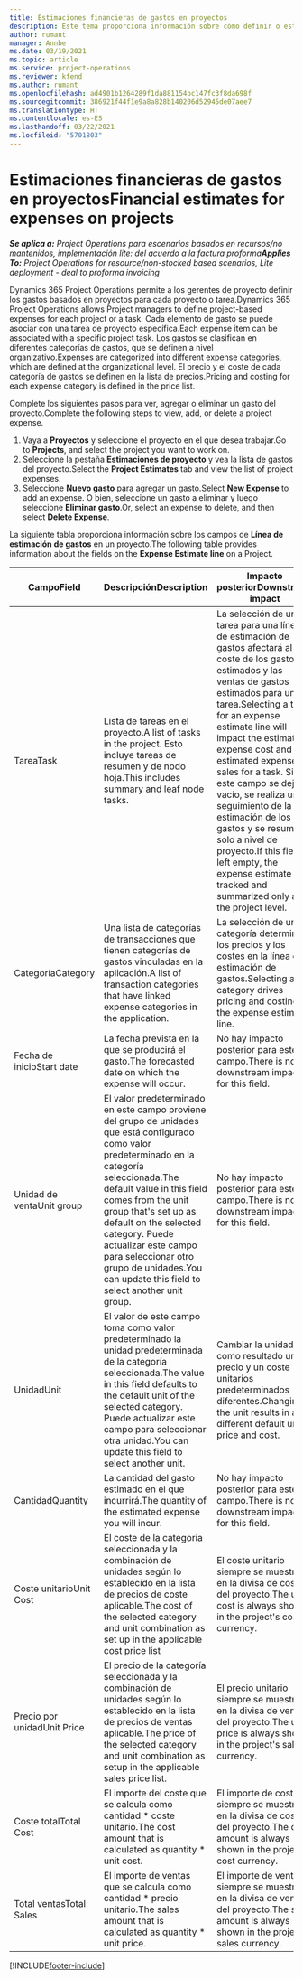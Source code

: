 ```yaml
---
title: Estimaciones financieras de gastos en proyectos
description: Este tema proporciona información sobre cómo definir o estimar los gastos basados en proyectos.
author: rumant
manager: Annbe
ms.date: 03/19/2021
ms.topic: article
ms.service: project-operations
ms.reviewer: kfend
ms.author: rumant
ms.openlocfilehash: ad4901b1264289f1da881154bc147fc3f8da698f
ms.sourcegitcommit: 386921f44f1e9a8a828b140206d52945de07aee7
ms.translationtype: HT
ms.contentlocale: es-ES
ms.lasthandoff: 03/22/2021
ms.locfileid: "5701803"
---
```

# <a name="financial-estimates-for-expenses-on-projects"></a><span data-ttu-id="40980-103">Estimaciones financieras de gastos en proyectos</span><span class="sxs-lookup"><span data-stu-id="40980-103">Financial estimates for expenses on projects</span></span>
<span data-ttu-id="40980-104">_**Se aplica a:** Project Operations para escenarios basados en recursos/no mantenidos, implementación lite: del acuerdo a la factura proforma_</span><span class="sxs-lookup"><span data-stu-id="40980-104">_**Applies To:** Project Operations for resource/non-stocked based scenarios, Lite deployment - deal to proforma invoicing_</span></span>

<span data-ttu-id="40980-105">Dynamics 365 Project Operations permite a los gerentes de proyecto definir los gastos basados en proyectos para cada proyecto o tarea.</span><span class="sxs-lookup"><span data-stu-id="40980-105">Dynamics 365 Project Operations allows Project managers to define project-based expenses for each project or a task.</span></span> <span data-ttu-id="40980-106">Cada elemento de gasto se puede asociar con una tarea de proyecto específica.</span><span class="sxs-lookup"><span data-stu-id="40980-106">Each expense item can be associated with a specific project task.</span></span> <span data-ttu-id="40980-107">Los gastos se clasifican en diferentes categorías de gastos, que se definen a nivel organizativo.</span><span class="sxs-lookup"><span data-stu-id="40980-107">Expenses are categorized into different expense categories, which are defined at the organizational level.</span></span> <span data-ttu-id="40980-108">El precio y el coste de cada categoría de gastos se definen en la lista de precios.</span><span class="sxs-lookup"><span data-stu-id="40980-108">Pricing and costing for each expense category is defined in the price list.</span></span> 

<span data-ttu-id="40980-109">Complete los siguientes pasos para ver, agregar o eliminar un gasto del proyecto.</span><span class="sxs-lookup"><span data-stu-id="40980-109">Complete the following steps to view, add, or delete a project expense.</span></span>

1. <span data-ttu-id="40980-110">Vaya a **Proyectos** y seleccione el proyecto en el que desea trabajar.</span><span class="sxs-lookup"><span data-stu-id="40980-110">Go to **Projects**, and select the project you want to work on.</span></span>
2. <span data-ttu-id="40980-111">Seleccione la pestaña **Estimaciones de proyecto** y vea la lista de gastos del proyecto.</span><span class="sxs-lookup"><span data-stu-id="40980-111">Select the **Project Estimates** tab and view the list of project expenses.</span></span>
3. <span data-ttu-id="40980-112">Seleccione **Nuevo gasto** para agregar un gasto.</span><span class="sxs-lookup"><span data-stu-id="40980-112">Select **New Expense** to add an expense.</span></span> <span data-ttu-id="40980-113">O bien, seleccione un gasto a eliminar y luego seleccione **Eliminar gasto**.</span><span class="sxs-lookup"><span data-stu-id="40980-113">Or, select an expense to delete, and then select **Delete Expense**.</span></span>

<span data-ttu-id="40980-114">La siguiente tabla proporciona información sobre los campos de **Línea de estimación de gastos** en un proyecto.</span><span class="sxs-lookup"><span data-stu-id="40980-114">The following table provides information about the fields on the **Expense Estimate line** on a Project.</span></span> 

| <span data-ttu-id="40980-115">**Campo**</span><span class="sxs-lookup"><span data-stu-id="40980-115">**Field**</span></span> | <span data-ttu-id="40980-116">**Descripción**</span><span class="sxs-lookup"><span data-stu-id="40980-116">**Description**</span></span> | <span data-ttu-id="40980-117">**Impacto posterior**</span><span class="sxs-lookup"><span data-stu-id="40980-117">**Downstream impact**</span></span> |
| --- | --- | --- |
| <span data-ttu-id="40980-118">Tarea</span><span class="sxs-lookup"><span data-stu-id="40980-118">Task</span></span> | <span data-ttu-id="40980-119">Lista de tareas en el proyecto.</span><span class="sxs-lookup"><span data-stu-id="40980-119">A list of tasks in the project.</span></span> <span data-ttu-id="40980-120">Esto incluye tareas de resumen y de nodo hoja.</span><span class="sxs-lookup"><span data-stu-id="40980-120">This includes summary and leaf node tasks.</span></span> | <span data-ttu-id="40980-121">La selección de una tarea para una línea de estimación de gastos afectará al coste de los gastos estimados y las ventas de gastos estimados para una tarea.</span><span class="sxs-lookup"><span data-stu-id="40980-121">Selecting a task for an expense estimate line will impact the estimated expense cost and estimated expense sales for a task.</span></span> <span data-ttu-id="40980-122">Si este campo se deja vacío, se realiza un seguimiento de la estimación de los gastos y se resume solo a nivel de proyecto.</span><span class="sxs-lookup"><span data-stu-id="40980-122">If this field is left empty, the expense estimate is tracked and summarized only at the project level.</span></span> |
| <span data-ttu-id="40980-123">Categoría</span><span class="sxs-lookup"><span data-stu-id="40980-123">Category</span></span> | <span data-ttu-id="40980-124">Una lista de categorías de transacciones que tienen categorías de gastos vinculadas en la aplicación.</span><span class="sxs-lookup"><span data-stu-id="40980-124">A list of transaction categories that have linked expense categories in the application.</span></span> | <span data-ttu-id="40980-125">La selección de una categoría determina los precios y los costes en la línea de estimación de gastos.</span><span class="sxs-lookup"><span data-stu-id="40980-125">Selecting a category drives pricing and costing on the expense estimate line.</span></span> |
| <span data-ttu-id="40980-126">Fecha de inicio</span><span class="sxs-lookup"><span data-stu-id="40980-126">Start date</span></span> | <span data-ttu-id="40980-127">La fecha prevista en la que se producirá el gasto.</span><span class="sxs-lookup"><span data-stu-id="40980-127">The forecasted date on which the expense will occur.</span></span> | <span data-ttu-id="40980-128">No hay impacto posterior para este campo.</span><span class="sxs-lookup"><span data-stu-id="40980-128">There is no downstream impact for this field.</span></span> |
| <span data-ttu-id="40980-129">Unidad de venta</span><span class="sxs-lookup"><span data-stu-id="40980-129">Unit group</span></span> | <span data-ttu-id="40980-130">El valor predeterminado en este campo proviene del grupo de unidades que está configurado como valor predeterminado en la categoría seleccionada.</span><span class="sxs-lookup"><span data-stu-id="40980-130">The default value in this field comes from the unit group that's set up as default on the selected category.</span></span> <span data-ttu-id="40980-131">Puede actualizar este campo para seleccionar otro grupo de unidades.</span><span class="sxs-lookup"><span data-stu-id="40980-131">You can update this field to select another unit group.</span></span> | <span data-ttu-id="40980-132">No hay impacto posterior para este campo.</span><span class="sxs-lookup"><span data-stu-id="40980-132">There is no downstream impact for this field.</span></span> |
| <span data-ttu-id="40980-133">Unidad</span><span class="sxs-lookup"><span data-stu-id="40980-133">Unit</span></span> | <span data-ttu-id="40980-134">El valor de este campo toma como valor predeterminado la unidad predeterminada de la categoría seleccionada.</span><span class="sxs-lookup"><span data-stu-id="40980-134">The value in this field defaults to the default unit of the selected category.</span></span> <span data-ttu-id="40980-135">Puede actualizar este campo para seleccionar otra unidad.</span><span class="sxs-lookup"><span data-stu-id="40980-135">You can update this field to select another unit.</span></span> | <span data-ttu-id="40980-136">Cambiar la unidad da como resultado un precio y un coste unitarios predeterminados diferentes.</span><span class="sxs-lookup"><span data-stu-id="40980-136">Changing the unit results in a different default unit price and cost.</span></span> |
| <span data-ttu-id="40980-137">Cantidad</span><span class="sxs-lookup"><span data-stu-id="40980-137">Quantity</span></span> | <span data-ttu-id="40980-138">La cantidad del gasto estimado en el que incurrirá.</span><span class="sxs-lookup"><span data-stu-id="40980-138">The quantity of the estimated expense you will incur.</span></span> | <span data-ttu-id="40980-139">No hay impacto posterior para este campo.</span><span class="sxs-lookup"><span data-stu-id="40980-139">There is no downstream impact for this field.</span></span> |
| <span data-ttu-id="40980-140">Coste unitario</span><span class="sxs-lookup"><span data-stu-id="40980-140">Unit Cost</span></span> | <span data-ttu-id="40980-141">El coste de la categoría seleccionada y la combinación de unidades según lo establecido en la lista de precios de coste aplicable.</span><span class="sxs-lookup"><span data-stu-id="40980-141">The cost of the selected category and unit combination as set up in the applicable cost price list</span></span> | <span data-ttu-id="40980-142">El coste unitario siempre se muestra en la divisa de coste del proyecto.</span><span class="sxs-lookup"><span data-stu-id="40980-142">The unit cost is always shown in the project's cost currency.</span></span> |
| <span data-ttu-id="40980-143">Precio por unidad</span><span class="sxs-lookup"><span data-stu-id="40980-143">Unit Price</span></span> | <span data-ttu-id="40980-144">El precio de la categoría seleccionada y la combinación de unidades según lo establecido en la lista de precios de ventas aplicable.</span><span class="sxs-lookup"><span data-stu-id="40980-144">The price of the selected category and unit combination as setup in the applicable sales price list.</span></span> | <span data-ttu-id="40980-145">El precio unitario siempre se muestra en la divisa de ventas del proyecto.</span><span class="sxs-lookup"><span data-stu-id="40980-145">The unit price is always shown in the project's sales currency.</span></span> |
| <span data-ttu-id="40980-146">Coste total</span><span class="sxs-lookup"><span data-stu-id="40980-146">Total Cost</span></span> | <span data-ttu-id="40980-147">El importe del coste que se calcula como cantidad \* coste unitario.</span><span class="sxs-lookup"><span data-stu-id="40980-147">The cost amount that is calculated as quantity \* unit cost.</span></span>| <span data-ttu-id="40980-148">El importe de coste siempre se muestra en la divisa de coste del proyecto.</span><span class="sxs-lookup"><span data-stu-id="40980-148">The cost amount is always shown in the project's cost currency.</span></span> |
| <span data-ttu-id="40980-149">Total ventas</span><span class="sxs-lookup"><span data-stu-id="40980-149">Total Sales</span></span> | <span data-ttu-id="40980-150">El importe de ventas que se calcula como cantidad \* precio unitario.</span><span class="sxs-lookup"><span data-stu-id="40980-150">The sales amount that is calculated as quantity \* unit price.</span></span> | <span data-ttu-id="40980-151">El importe de ventas siempre se muestra en la divisa de ventas del proyecto.</span><span class="sxs-lookup"><span data-stu-id="40980-151">The sales amount is always shown in the project's sales currency.</span></span> |


[!INCLUDE[footer-include](../includes/footer-banner.md)]
